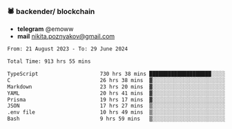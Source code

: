 ### 🕷 backender/ blockchain
- **telegram** @emoww
- **mail** nikita.poznyakov@gmail.com

<!--START_SECTION:waka-->

```txt
From: 21 August 2023 - To: 29 June 2024

Total Time: 913 hrs 55 mins

TypeScript                    730 hrs 38 mins ████████████████████░░░░░   79.92 %
C                             26 hrs 38 mins  ▓░░░░░░░░░░░░░░░░░░░░░░░░   02.91 %
Markdown                      23 hrs 20 mins  ▓░░░░░░░░░░░░░░░░░░░░░░░░   02.55 %
YAML                          20 hrs 41 mins  ▓░░░░░░░░░░░░░░░░░░░░░░░░   02.26 %
Prisma                        19 hrs 17 mins  ▓░░░░░░░░░░░░░░░░░░░░░░░░   02.11 %
JSON                          17 hrs 27 mins  ▒░░░░░░░░░░░░░░░░░░░░░░░░   01.91 %
.env file                     10 hrs 49 mins  ▒░░░░░░░░░░░░░░░░░░░░░░░░   01.18 %
Bash                          9 hrs 59 mins   ▒░░░░░░░░░░░░░░░░░░░░░░░░   01.09 %
```

<!--END_SECTION:waka-->




